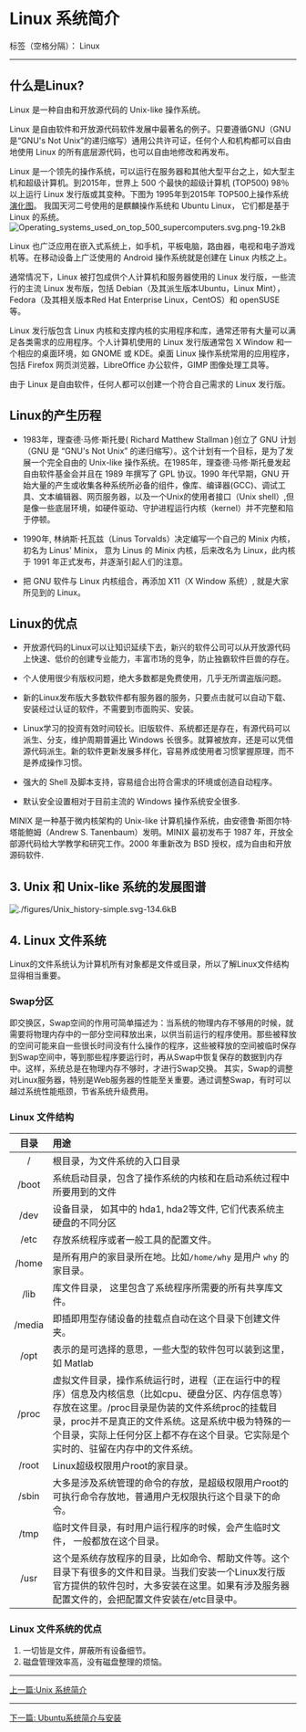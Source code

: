 # Linux 系统简介 

标签（空格分隔）： Linux

---
## 什么是Linux?
Linux 是一种自由和开放源代码的 Unix-like 操作系统。

Linux 是自由软件和开放源代码软件发展中最著名的例子。只要遵循GNU（GNU 是“GNU's Not Unix”的递归缩写）通用公共许可证，任何个人和机构都可以自由地使用 Linux 的所有底层源代码，也可以自由地修改和再发布。

Linux 是一个领先的操作系统，可以运行在服务器和其他大型平台之上，如大型主机和超级计算机。到2015年，世界上 500 个最快的超级计算机 (TOP500) 98％ 以上运行 Linux 发行版或其变种。下图为 1995年到2015年 TOP500上操作系统[演化图](https://en.wikipedia.org/wiki/Usage_share_of_operating_systems)。 我国天河二号使用的是麒麟操作系统和 Ubuntu Linux， 它们都是基于 Linux 的系统。 
![Operating_systems_used_on_top_500_supercomputers.svg.png-19.2kB][1]

Linux 也广泛应用在嵌入式系统上，如手机，平板电脑，路由器，电视和电子游戏机等。在移动设备上广泛使用的 Android 操作系统就是创建在 Linux 内核之上。

通常情况下，Linux 被打包成供个人计算机和服务器使用的 Linux 发行版，一些流行的主流 Linux 发布版，包括 Debian（及其派生版本Ubuntu，Linux Mint），Fedora（及其相关版本Red Hat Enterprise Linux，CentOS）和 openSUSE 等。

Linux 发行版包含 Linux 内核和支撑内核的实用程序和库，通常还带有大量可以满足各类需求的应用程序。个人计算机使用的 Linux 发行版通常包 X Window 和一个相应的桌面环境，如 GNOME 或 KDE。桌面 Linux 操作系统常用的应用程序，包括 Firefox 网页浏览器，LibreOffice 办公软件，GIMP 图像处理工具等。

由于 Linux 是自由软件，任何人都可以创建一个符合自己需求的 Linux 发行版。

## Linux的产生历程

* 1983年，理查德·马修·斯托曼( Richard Matthew Stallman )创立了 GNU 计划（GNU 是 “GNU's Not Unix” 的递归缩写）。这个计划有一个目标，是为了发展一个完全自由的 Unix-like 操作系统。在1985年，理查德·马修·斯托曼发起自由软件基金会并且在 1989 年撰写了 GPL 协议。1990 年代早期，GNU 开始大量的产生或收集各种系统所必备的组件，像库、编译器(GCC)、调试工具、文本编辑器、网页服务器，以及一个Unix的使用者接口（Unix shell）,但是像一些底层环境，如硬件驱动、守护进程运行内核（kernel）并不完整和陷于停顿。

* 1990年, 林纳斯·托瓦兹（Linus Torvalds）决定编写一个自己的 Minix 内核，初名为 Linus' Minix， 意为 Linus 的 Minix 内核，后来改名为 Linux，此内核于 1991 年正式发布，并逐渐引起人们的注意。

* 把 GNU 软件与 Linux 内核组合，再添加 X11（X Window 系统）, 就是大家所见到的 Linux。

## Linux的优点

* 开放源代码的Linux可以让知识延续下去，新兴的软件公司可以从开放源代码上快速、低价的创建专业能力，丰富市场的竞争，防止独霸软件巨兽的存在。

* 个人使用很少有版权问题，绝大多数都是免费使用，几乎无所谓盗版问题。

* 新的Linux发布版大多数软件都有服务器的服务，只要点击就可以自动下载、安装经过认证的软件，不需要到市面购买、安装。

* Linux学习的投资有效时间较长。旧版软件、系统都还是存在，有源代码可以派生、分支，维护周期普遍比 Windows 长很多。就算被放弃，还是可以凭借源代码派生。新的软件更新发展多样化，容易养成使用者习惯掌握原理，而不是养成操作习惯。

* 强大的 Shell 及脚本支持，容易组合出符合需求的环境或创造自动程序。

* 默认安全设置相对于目前主流的 Windows 操作系统安全很多.

> 
MINIX 是一种基于微内核架构的 Unix-like 计算机操作系统，由安德鲁·斯图尔特·塔能鲍姆（Andrew S. Tanenbaum）发明。MINIX 最初发布于 1987 年，开放全部源代码给大学教学和研究工作。2000 年重新改为 BSD 授权，成为自由和开放源码软件.

## 3. Unix 和 Unix-like 系统的发展图谱
![./figures/Unix_history-simple.svg-134.6kB][2]

## 4. Linux 文件系统
Linux的文件系统认为计算机所有对象都是文件或目录，所以了解Linux文件结构显得相当重要。

### Swap分区

即交换区，Swap空间的作用可简单描述为：当系统的物理内存不够用的时候，就需要将物理内存中的一部分空间释放出来，以供当前运行的程序使用。那些被释放的空间可能来自一些很长时间没有什么操作的程序，这些被释放的空间被临时保存到Swap空间中，等到那些程序要运行时，再从Swap中恢复保存的数据到内存中。这样，系统总是在物理内存不够时，才进行Swap交换。 其实，Swap的调整对Linux服务器，特别是Web服务器的性能至关重要。通过调整Swap，有时可以越过系统性能瓶颈，节省系统升级费用。

### Linux 文件结构

|  目录 | 用途|
| :---: | :----|
| /   | 根目录，为文件系统的入口目录|
|/boot | 系统启动目录，包含了操作系统的内核和在启动系统过程中所要用到的文件| 
| /dev | 设备目录， 如其中的 hda1, hda2等文件, 它们代表系统主硬盘的不同分区 |
| /etc | 存放系统程序或者一般工具的配置文件。|
| /home | 是所有用户的家目录所在地。比如`/home/why` 是用户 `why` 的家目录。|
| /lib | 库文件目录， 这里包含了系统程序所需要的所有共享库文件。|
| /media | 即插即用型存储设备的挂载点自动在这个目录下创建文件夹。 |
| /opt | 表示的是可选择的意思，一些大型的软件包可以装到这里， 如 Matlab|
| /proc | 虚拟文件目录，操作系统运行时，进程（正在运行中的程序）信息及内核信息（比如cpu、硬盘分区、内存信息等）存放在这里。/proc目录是伪装的文件系统proc的挂载目录，proc并不是真正的文件系统。这是系统中极为特殊的一个目录，实际上任何分区上都不存在这个目录。它实际是个实时的、驻留在内存中的文件系统。|
| /root | Linux超级权限用户root的家目录。|
|/sbin | 大多是涉及系统管理的命令的存放，是超级权限用户root的可执行命令存放地，普通用户无权限执行这个目录下的命令。|
| /tmp | 临时文件目录，有时用户运行程序的时候，会产生临时文件， 一般都放在这个目录。|
| /usr | 这个是系统存放程序的目录，比如命令、帮助文件等。这个目录下有很多的文件和目录。当我们安装一个Linux发行版官方提供的软件包时，大多安装在这里。如果有涉及服务器配置文件的，会把配置文件安装在/etc目录中。|


### Linux 文件系统的优点

1. 一切皆是文件，屏蔽所有设备细节。
2. 磁盘管理效率高，没有磁盘整理的烦恼。


---
[上一篇:Unix 系统简介](https://www.zybuluo.com/why-math/note/248492)

---
[下一篇: Ubuntu系统简介与安装](https://www.zybuluo.com/why-math/note/248606)


  [1]: http://static.zybuluo.com/why-math/27093bg018dnym9kvzr3knm7/Operating_systems_used_on_top_500_supercomputers.svg.png
  [2]: http://static.zybuluo.com/why-math/ichonaj3d8hu67b50kpg1mm4/Unix_history-simple.svg
